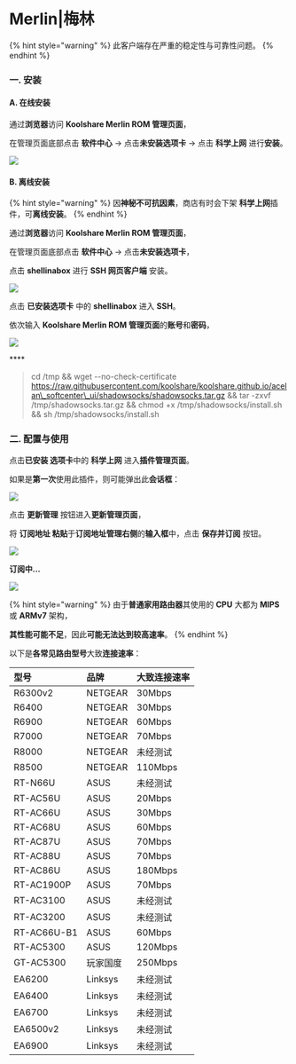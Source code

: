 # Merlin\|梅林

{% hint style="warning" %}
此客户端存在严重的稳定性与可靠性问题。
{% endhint %}

### 一. 安装

#### A. 在线安装

通过**浏览器**访问 **Koolshare Merlin ROM 管理页面**，

在管理页面底部点击 **软件中心** -&gt; 点击**未安装选项卡** -&gt; 点击 **科学上网** 进行**安装**。

![](../../../.gitbook/assets/lu-you-qi-merlin01.png)

#### B. 离线安装

{% hint style="warning" %}
因**神秘不可抗因素**，商店有时会下架 **科学上网**插件，可**离线安装**。
{% endhint %}

通过**浏览器**访问 **Koolshare Merlin ROM 管理页面**，

在管理页面底部点击 **软件中心** -&gt; 点击**未安装选项卡**，

点击 **shellinabox** 进行 **SSH 网页客户端** 安装。

![](../../../.gitbook/assets/lu-you-qi-merlin02.png)

点击 **已安装选项卡** 中的 **shellinabox** 进入 **SSH**。

依次输入 **Koolshare Merlin ROM 管理页面**的**账号**和**密码**，

![](../../../.gitbook/assets/lu-you-qi-merlin03.png)

\*\*\*\*

> cd /tmp && wget --no-check-certificate https://raw.githubusercontent.com/koolshare/koolshare.github.io/acelan\_softcenter\_ui/shadowsocks/shadowsocks.tar.gz && tar -zxvf /tmp/shadowsocks.tar.gz && chmod +x /tmp/shadowsocks/install.sh && sh /tmp/shadowsocks/install.sh

### 二. 配置与使用

点击**已安装 选项卡**中的 **科学上网** 进入**插件管理页面**。

如果是**第一次**使用此插件，则可能弹出此**会话框**：

![](../../../.gitbook/assets/lu-you-qi-merlin04.png)

点击 **更新管理** 按钮进入**更新管理页面**，

将 **订阅地址 粘贴**于**订阅地址管理右侧**的**输入框**中，点击 **保存并订阅** 按钮。

![](../../../.gitbook/assets/lu-you-qi-merlin05.png)

**订阅中...**

![](../../../.gitbook/assets/lu-you-qi-merlin06.png)

{% hint style="warning" %}
由于**普通家用路由器**其使用的 **CPU** 大都为 **MIPS** 或 **ARMv7** 架构，

**其性能可能不足**，因此**可能无法达到较高速率**。
{% endhint %}

以下是**各常见路由型号**大致**连接速率**：

| 型号 | 品牌 | 大致连接速率 |
| :--- | :--- | :--- |
| R6300v2 | NETGEAR | 30Mbps |
| R6400 | NETGEAR | 30Mbps |
| R6900 | NETGEAR | 60Mbps |
| R7000 | NETGEAR | 70Mbps |
| R8000 | NETGEAR | 未经测试 |
| R8500 | NETGEAR | 110Mbps |
| RT-N66U | ASUS | 未经测试 |
| RT-AC56U | ASUS | 20Mbps |
| RT-AC66U | ASUS | 30Mbps |
| RT-AC68U | ASUS | 60Mbps |
| RT-AC87U | ASUS | 70Mbps |
| RT-AC88U | ASUS | 70Mbps |
| RT-AC86U | ASUS | 180Mbps |
| RT-AC1900P | ASUS | 70Mbps |
| RT-AC3100 | ASUS | 未经测试 |
| RT-AC3200 | ASUS | 未经测试 |
| RT-AC66U-B1 | ASUS | 60Mbps |
| RT-AC5300 | ASUS | 120Mbps |
| GT-AC5300 | 玩家国度 | 250Mbps |
| EA6200 | Linksys | 未经测试 |
| EA6400 | Linksys | 未经测试 |
| EA6700 | Linksys | 未经测试 |
| EA6500v2 | Linksys | 未经测试 |
| EA6900 | Linksys | 未经测试 |

